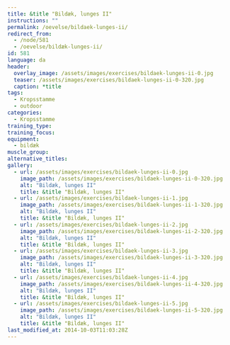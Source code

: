 ```yaml
---
title: &title "Bildæk, lunges II"
instructions: ""
permalink: /oevelse/bildaek-lunges-ii/
redirect_from:
  - /node/581
  - /oevelse/bildæk-lunges-ii/
id: 581
language: da
header:
  overlay_image: /assets/images/exercises/bildaek-lunges-ii-0.jpg
  teaser: /assets/images/exercises/bildaek-lunges-ii-0-320.jpg
  caption: *title
tags:
  - Kropsstamme
  - outdoor
categories:
  - Kropsstamme
training_type: 
training_focus: 
equipment:
  - bildæk
muscle_group:
alternative_titles:
gallery:
  - url: /assets/images/exercises/bildaek-lunges-ii-0.jpg
    image_path: /assets/images/exercises/bildaek-lunges-ii-0-320.jpg
    alt: "Bildæk, lunges II"
    title: &title "Bildæk, lunges II"
  - url: /assets/images/exercises/bildaek-lunges-ii-1.jpg
    image_path: /assets/images/exercises/bildaek-lunges-ii-1-320.jpg
    alt: "Bildæk, lunges II"
    title: &title "Bildæk, lunges II"
  - url: /assets/images/exercises/bildaek-lunges-ii-2.jpg
    image_path: /assets/images/exercises/bildaek-lunges-ii-2-320.jpg
    alt: "Bildæk, lunges II"
    title: &title "Bildæk, lunges II"
  - url: /assets/images/exercises/bildaek-lunges-ii-3.jpg
    image_path: /assets/images/exercises/bildaek-lunges-ii-3-320.jpg
    alt: "Bildæk, lunges II"
    title: &title "Bildæk, lunges II"
  - url: /assets/images/exercises/bildaek-lunges-ii-4.jpg
    image_path: /assets/images/exercises/bildaek-lunges-ii-4-320.jpg
    alt: "Bildæk, lunges II"
    title: &title "Bildæk, lunges II"
  - url: /assets/images/exercises/bildaek-lunges-ii-5.jpg
    image_path: /assets/images/exercises/bildaek-lunges-ii-5-320.jpg
    alt: "Bildæk, lunges II"
    title: &title "Bildæk, lunges II"
last_modified_at: 2014-10-03T11:03:28Z
---
```



